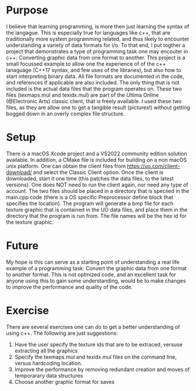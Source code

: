 # Purpose  
I believe that learning programming, is more then just learning the syntax of the langague.  This is especially true for languages like c++, that are traditionally more system programming related, and thus likely to encounter understanding a variety of data formats for i/o.  To that end, I put togther a project that demonstrates a type of programming task one may encouter in c++: Converting graphic data from one format to another.  This project is a small focussed example to allow one the experience of of the c++ lanaguage (C++17 syntax, and few uses of the libraries), but also how to start interpreting binary data. All file formats are documented in the code, and references if applicable are also included.  The only thing that is not included is the actual data files that the program operates on.  These two files (texmaps.mul and texidx.mul) are part of the Ultima Online (@Electronic Arts) classic client, that is freely available.  I used these two files, as they are allow one to get a tangible result (pictures!) without getting bogged down in an overly complex file structure.
# Setup  
There is a macOS Xcode project and a VS2022 community edition solution available. In addition, a CMake file is included for building on a non macOS unix platform.
One can obtain the client files from https://uo.com/client-download/ and select the Classic Client option. Once the client is downloaded, start it one time (this patches the data files, to the latest versions). One does NOT need to run the client again, nor need any type of account.  The two files should be placed in a directory that is speciied in the main.cpp code (there is a OS specific Preprocessor define block that specifies the location).  The program will generate a bmp file for each texture graphic that is contained in the UO data files, and place them in the directory that the program is run from.  The file names will be the hex id for the texture graphic.
# Future
My hope is this can serve as a starting point of understanding a real life example of a programming task: Convert the graphic data from one format to another format.  This is not optmized code, and an excellent task for anyone using this to gain some understanding, would be to make changes to improve the performance and quality of the code.
# Exercise  
There are several exercises one can do to get a better understanding of using c++.  The following are just suggestions:  
1) Have the user specify the texture ids that are to be extraced, versuse extracting all the graphics  
2) Specify the texmaps.mul and texidx.mul files on the command line, versus hardcoding location.  
3) Improve the performance by removing redundant creation and moves of temporarary data structures  
4) Choose another graphic format for saves  

